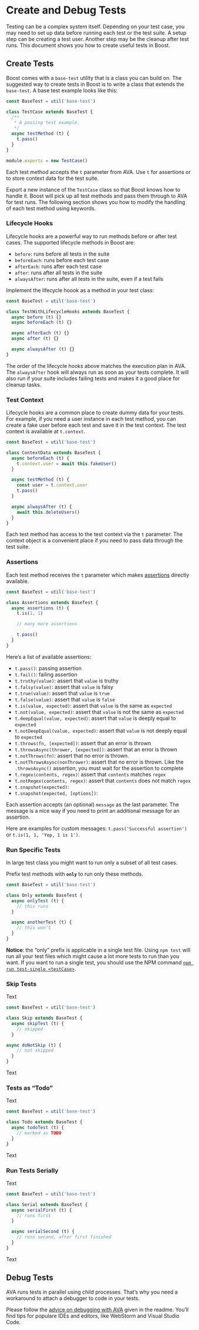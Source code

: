 # Create and Debug Tests
Testing can be a complex system itself. Depending on your test case, you may need to set up data before running each test or the test suite. A setup step can be creating a test user. Another step may be the cleanup after test runs. This document shows you how to create useful tests in Boost.


## Create Tests
Boost comes with a `base-test` utility that is a class you can build on. The suggested way to create tests in Boost is to write a class that extends the `base-test`. A base test example looks like this:

```js
const BaseTest = util('base-test')

class TestCase extends BaseTest {
  /**
   * A passing test example.
   */
  async testMethod (t) {
    t.pass()
  }
}

module.exports = new TestCase()
```

Each test method accepts the `t` parameter from AVA. Use `t` for assertions or to store context data for the test suite.

Export a new instance of the `TestCase` class so that Boost knows how to handle it. Boost will pick up all test methods and pass them through to AVA for test runs. The following section shows you how to modify the handling of each test method using keywords.


### Lifecycle Hooks
Lifecycle hooks are a powerful way to run methods before or after test cases. The supported lifecycle methods in Boost are:

- `before`: runs before all tests in the suite
- `beforeEach`: runs before each test case
- `afterEach`: runs after each test case
- `after`: runs after all tests in the suite
- `alwaysAfter`: runs after all tests in the suite, even if a test fails

Implement the lifecycle hoook as a method in your test class:

```js
const BaseTest = util('base-test')

class TestWithLifecycleHooks extends BaseTest {
  async before (t) {}
  async beforeEach (t) {}

  async afterEach (t) {}
  async after (t) {}

  async alwaysAfter (t) {}
}
```

The order of the lifecycle hooks above matches the execution plan in AVA. The `alwaysAfter` hook will always run as soon as your tests complete. It will also run if your suite includes failing tests and makes it a good place for cleanup tasks.


### Test Context
Lifecycle hooks are a common place to create dummy data for your tests. For example, if you need a user instance in each test method, you can create a fake user before each test and save it in the test context. The test context is available at `t.context`.

```js
const BaseTest = util('base-test')

class ContextData extends BaseTest {
  async beforeEach (t) {
    t.context.user = await this.fakeUser()
  }

  async testMethod (t) {
    const user = t.context.user
    t.pass()
  }

  async alwaysAfter (t) {
    await this.deleteUsers()
  }
}
```

Each test method has access to the test context via the `t` parameter. The context object is a convenient place if you need to pass data through the test suite.


### Assertions
Each test method receives the `t` parameter which makes [assertions](https://github.com/avajs/ava#assertions) directly available.

```js
const BaseTest = util('base-test')

class Assertions extends BaseTest {
  async assertions (t) {
    t.is(1, 1)

    // many more assertions

    t.pass()
  }
}
```

Here’s a list of available assertions:

- `t.pass()`: passing assertion
- `t.fail()`: failing assertion
- `t.truthy(value)`: assert that `value` is truthy
- `t.falsy(value)`: assert that `value` is falsy
- `t.true(value)`: assert that `value` is `true`
- `t.false(value)`: assert that `value` is `false`
- `t.is(value, expected)`: assert that `value` is the same as `expected`
- `t.not(value, expected)`: assert that `value` is not the same as `expected`
- `t.deepEqual(value, expected)`: assert that `value` is deeply equal to `expected`
- `t.notDeepEqual(value, expected)`: assert that `value` is not deeply equal to `expected`
- `t.throws(fn, [expected])`: assert that an error is thrown
- `t.throwsAsync(thrower, [expected])`: assert that an error is thrown
- `t.notThrows(fn)`: assert that no error is thrown.
- `t.notThrowsAsync(nonThrower)`: assert that no error is thrown. Like the `.throwsAsync()` assertion, you must wait for the assertion to complete
- `t.regex(contents, regex)`: assert that `contents` matches `regex`
- `t.notRegex(contents, regex)`: assert that `contents` does not match `regex`
- `t.snapshot(expected)`:
- `t.snapshot(expected, [options])`:

Each assertion accepts (an optional) `message` as the last parameter. The message is a nice way if you need to print an additional message for an assertion.

Here are examples for custom messages: `t.pass('Successful assertion')` or `t.is(1, 1, 'Yep, 1 is 1')`.


### Run Specific Tests
In large test class you might want to run only a subset of all test cases.

Prefix test methods with **`only`** to run only these methods.

```js
const BaseTest = util('base-test')

class Only extends BaseTest {
  async onlyTest (t) {
    // this runs
  }

  async anotherTest (t) {
    // this won’t
  }
}
```

**Notice**: the “only” prefix is applicable in a single test file. Using `npm test` will run all your test files which might cause a lot more tests to run than you want. If you want to run a single test, you should use the NPM command [`npm run test-single <testCase>`](/docs/master/testing#run-a-single-test).


### Skip Tests
Text

```js
const BaseTest = util('base-test')

class Skip extends BaseTest {
  async skipTest (t) {
    // skipped
  }

async doNotSkip (t) {
    // not skipped
  }
}
```

Text


### Tests as “Todo”
Text

```js
const BaseTest = util('base-test')

class Todo extends BaseTest {
  async todoTest (t) {
    // marked as TODO
  }
}
```

Text


### Run Tests Serially
Text

```js
const BaseTest = util('base-test')

class Serial extends BaseTest {
  async serialFirst (t) {
    // runs first
  }

  async serialSecond (t) {
    // runs second, after first finished
  }
}
```

Text


## Debug Tests
AVA runs tests in parallel using child processes. That’s why you need a workaround to attach a debugger to code in your tests.

Please follow the [advice on debugging with AVA](https://github.com/avajs/ava#debugging) given in the readme. You’ll find tips for populare IDEs and editors, like WebStorm and Visual Studio Code.
